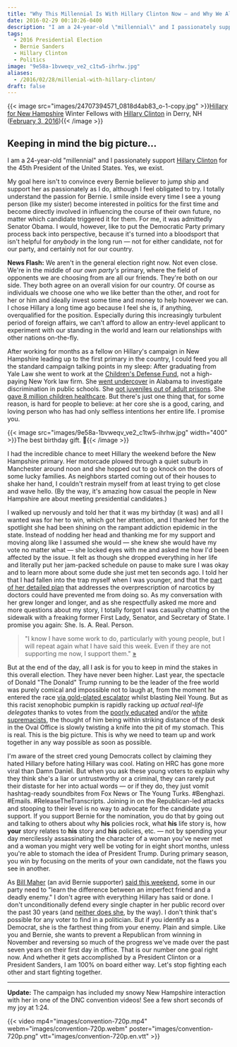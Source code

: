```yaml
---
title: "Why This Millennial Is With Hillary Clinton Now — and Why We All Need To Be In November"
date: 2016-02-29 00:10:26-0400
description: "I am a 24-year-old \"millennial\" and I passionately support Hillary Clinton for the 45th President of the United States. Yes, we exist."
tags:
  - 2016 Presidential Election
  - Bernie Sanders
  - Hillary Clinton
  - Politics
image: "9e58a-1bvweqv_ve2_c1tw5-ihrhw.jpg"
aliases:
  - /2016/02/28/millenial-with-hillary-clinton/
draft: false
---
```



{{< image src="images/24707394571_0818d4ab83_o-1-copy.jpg" >}}[Hillary for New Hampshire](https://medium.com/@HillaryForNH) Winter Fellows with [Hillary Clinton](https://medium.com/@HillaryClinton) in Derry, NH ([February 3, 2016](https://www.flickr.com/photos/hillaryclinton/24707394571/)){{< /image >}}


## Keeping in mind the big picture...

I am a 24-year-old "millennial" and I passionately support [Hillary Clinton](https://www.hillaryclinton.com/) for the 45th President of the United States. Yes, we exist.

My goal here isn't to convince every Bernie believer to jump ship and support her as passionately as I do, although I feel obligated to try. I totally understand the passion for Bernie. I smile inside every time I see a young person (like my sister) become interested in politics for the first time and become directly involved in influencing the course of their own future, no matter which candidate triggered it for them. For me, it was admittedly Senator Obama. I would, however, like to put the Democratic Party primary process back into perspective, because it's turned into a bloodsport that isn't helpful for _anybody_ in the long run — not for either candidate, not for our party, and certainly not for our country.

**News Flash:** We aren't in the general election right now. Not even close. We're in the middle of _our own party's_ primary, where the field of opponents we are choosing from are all our friends. They're both on our side. They both agree on an overall vision for our country. Of course as individuals we choose one who we like better than the other, and root for her or him and ideally invest some time and money to help however we can. I chose Hillary a long time ago because I feel she is, if anything, overqualified for the position. Especially during this increasingly turbulent period of foreign affairs, we can't afford to allow an entry-level applicant to experiment with our standing in the world and learn our relationships with other nations on-the-fly.

After working for months as a fellow on Hillary's campaign in New Hampshire leading up to the first primary in the country, I could feed you all the standard campaign talking points in my sleep: After graduating from Yale Law she went to work at the [Children's Defense Fund](http://www.childrensdefense.org/), not a high-paying New York law firm. She [went undercover](http://www.nytimes.com/2015/12/28/us/politics/how-hillary-clinton-went-undercover-to-examine-race-in-education.html?_r=0) in Alabama to investigate discrimination in public schools. She [got juveniles out of adult prisons](http://www.huffingtonpost.com/entry/huffpost-criminal-justice-survey-democratics_us_56bb85eae4b0b40245c5038b). She [gave 8 million children healthcare](https://www.hillaryclinton.com/briefing/factsheets/2015/12/23/hillary-clintons-lifelong-fight-for-quality-affordable-health-care-for-all-americans/). But there's just one thing that, for some reason, is hard for people to believe: at her core she is a good, caring, and loving person who has had only selfless intentions her entire life. I promise you.


{{< image src="images/9e58a-1bvweqv_ve2_c1tw5-ihrhw.jpg" width="400" >}}The best birthday gift. 🎉{{< /image >}}


I had the incredible chance to meet Hillary the weekend before the New Hampshire primary. Her motorcade plowed through a quiet suburb in Manchester around noon and she hopped out to go knock on the doors of some lucky families. As neighbors started coming out of their houses to shake her hand, I couldn't restrain myself from at least trying to get close and wave hello. (By the way, it's amazing how casual the people in New Hampshire are about meeting presidential candidates.)

I walked up nervously and told her that it was my birthday (it was) and all I wanted was for her to win, which got her attention, and I thanked her for the spotlight she had been shining on the rampant addiction epidemic in the state. Instead of nodding her head and thanking me for my support and moving along like I assumed she would — she knew she would have my vote no matter what — she locked eyes with me and asked me how I'd been affected by the issue. It felt as though she dropped everything in her life and literally put her jam-packed schedule on pause to make sure I was okay and to learn more about some dude she just met ten seconds ago. I told her that I had fallen into the trap myself when I was younger, and that the [part of her detailed plan](https://www.hillaryclinton.com/issues/addiction/) that addresses the overprescription of narcotics by doctors could have prevented me from doing so. As my conversation with her grew longer and longer, and as she respectfully asked me more and more questions about my story, I totally forgot I was casually chatting on the sidewalk with a freaking former First Lady, Senator, and Secretary of State. I promise you again: She. Is. A. Real. Person.

> "I know I have some work to do, particularly with young people, but I will repeat again what I have said this week. Even if they are not supporting me now, I support them." [»](http://www.vox.com/2016/2/9/10956458/hillary-clinton-new-hampshire)

But at the end of the day, all I ask is for you to keep in mind the stakes in this overall election. They have never been higher. Last year, the spectacle of Donald "The Donald" Trump running to be the leader of the free world was purely comical and impossible not to laugh at, from the moment he entered the race [via gold-plated escalator](https://www.youtube.com/watch?v=Ab9AnZaLL1U) whilst blasting Neil Young. But as this racist xenophobic pumpkin is rapidly racking up _actual real-life delegates_ thanks to votes from the [poorly educated](http://www.vox.com/2016/2/24/11107788/donald-trump-poorly-educated) and/or the [white supremacists](http://www.huffingtonpost.com/entry/donald-trump-white-supremacist-sec-primary_us_56cf4437e4b0bf0dab31222f), the thought of him being within striking distance of the desk in the Oval Office is slowly twisting a knife into the pit of my stomach. This is real. This is the big picture. This is why we need to team up and work together in any way possible as soon as possible.

I'm aware of the street cred young Democrats collect by claiming they hated Hillary before hating Hillary was cool. Hating on HRC has gone more viral than Damn Daniel. But when you ask these young voters to explain why they think she's a liar or untrustworthy or a criminal, they can rarely put their distaste for her into actual words — or if they do, they just vomit hashtag-ready soundbites from Fox News or The Young Turks. #Benghazi. #Emails. #ReleaseTheTranscripts. Joining in on the Republican-led attacks and stooping to their level is no way to advocate for the candidate you support. If you support Bernie for the nomination, you do that by going out and talking to others about why **his** policies rock, what **his** life story is, how **your** story relates to **his** story and **his** policies, etc. — not by spending your day mercilessly assassinating the character of a woman you've never met and a woman you might very well be voting for in eight short months, unless you're able to stomach the idea of President Trump. During primary season, you win by focusing on the merits of your own candidate, not the flaws you see in another.

As [Bill Maher](https://medium.com/u/cdc04a9799f6) (an avid Bernie supporter) [said this weekend](https://www.youtube.com/watch?v=rd1gpjkjcfc), some in our party need to "learn the difference between an imperfect friend and a deadly enemy." I don't agree with everything Hillary has said or done. I don't unconditionally defend every single chapter in her public record over the past 30 years (and [neither does she](https://www.washingtonpost.com/blogs/post-partisan/wp/2016/02/25/hillary-clinton-responds-to-activist-who-demanded-apology-for-superpredator-remarks/), by the way). I don't think that's possible for any voter to find in a politician. But if you identify as a Democrat, she is the farthest thing from your enemy. Plain and simple. Like you and Bernie, she wants to prevent a Republican from winning in November and reversing so much of the progress we've made over the past seven years on their first day in office. That is our number one goal right now. And whether it gets accomplished by a President Clinton or a President Sanders, I am 100% on board either way. Let's stop fighting each other and start fighting together.

<!-- {{< youtube TqrwDMTByNM >}} -->


---


**Update:** The campaign has included my snowy New Hampshire interaction with her in one of the DNC convention videos! See a few short seconds of my joy at 1:24.

{{< video mp4="images/convention-720p.mp4" webm="images/convention-720p.webm" poster="images/convention-720p.png" vtt="images/convention-720p.en.vtt" >}}
